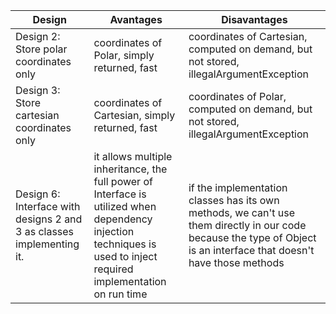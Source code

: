 | Design | Avantages | Disavantages |
| --- | --- | --- |
| Design 2: Store polar coordinates only | coordinates of Polar, simply returned, fast| coordinates of Cartesian, computed on demand, but not stored, illegalArgumentException |
| Design 3: Store cartesian coordinates only | coordinates of Cartesian, simply returned, fast | coordinates of Polar, computed on demand, but not stored, illegalArgumentException |
| Design 6: Interface with designs 2 and 3 as classes implementing it. | it allows multiple inheritance, the full power of Interface is utilized when dependency injection techniques is used to inject required implementation on run time | if the implementation classes has its own methods, we can't use them directly in our code because the type of Object is an interface that doesn't have those methods |
